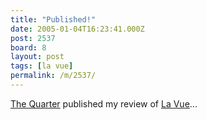 ```yaml
---
title: "Published!"
date: 2005-01-04T16:23:41.000Z
post: 2537
board: 8
layout: post
tags: [la vue]
permalink: /m/2537/
---
```

<a href="http://www.thequarter.org.uk/">The Quarter</a> published my review of <a href="/wiki/la+vue">La Vue</a>...
